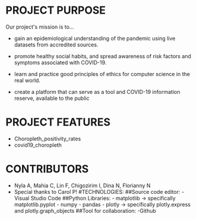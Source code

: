 # PROJECT PURPOSE
Our project's mission is to...
- gain an epidemiological understanding of the pandemic using live datasets from accredited sources.

- promote healthy social habits, and spread awareness of risk factors and symptoms associated with COVID-19.

- learn and practice good principles of ethics for computer science in the real world.

- create a platform that can serve as a tool and COVID-19 information reserve, available to the public

# PROJECT FEATURES
- Choropleth_positivity_rates
- covid19_choropleth

# CONTRIBUTORS
- Nyla A, Mahia C, Lin F, Chigozirim I, Dina N, Florianny N
- Special thanks to Carol P!
#TECHNOLOGIES: 
    ##Source code editor: 
        - Visual Studio Code 
    ##Python Libraries:
        - matplotlib → specifically matplotlib.pyplot
        - numpy
        - pandas
        - plotly → specifically plotly.express and plotly.graph_objects
    ##Tool for collaboration:
        -Github 
